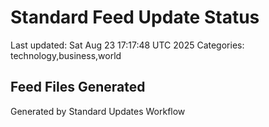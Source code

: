 # Standard Feed Update Status
Last updated: Sat Aug 23 17:17:48 UTC 2025
Categories: technology,business,world

## Feed Files Generated

Generated by Standard Updates Workflow
